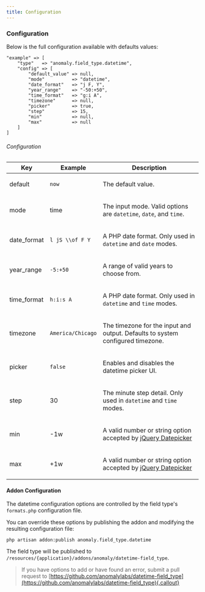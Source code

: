 ```yaml
---
title: Configuration
---
```


### Configuration

Below is the full configuration available with defaults values:

    "example" => [
        "type"   => "anomaly.field_type.datetime",
        "config" => [
            "default_value" => null,
            "mode"          => "datetime",
            "date_format"   => "j F, Y",
            "year_range"    => "-50:+50",
            "time_format"   => "g:i A",
            "timezone"      => null,
            "picker"        => true,
            "step"          => 15,
            "min"           => null,
            "max"           => null
        ]
    ]

###### Configuration

<table class="table table-bordered table-striped">

<thead>

<tr>

<th>Key</th>

<th>Example</th>

<th>Description</th>

</tr>

</thead>

<tbody>

<tr>

<td>

default

</td>

<td>

`now`

</td>

<td>

The default value.

</td>

</tr>

<tr>

<td>

mode

</td>

<td>

time

</td>

<td>

The input mode. Valid options are `datetime`, `date`, and `time`.

</td>

</tr>

<tr>

<td>

date_format

</td>

<td>

`l jS \\of F Y`

</td>

<td>

A PHP date format. Only used in `datetime` and `date` modes.

</td>

</tr>

<tr>

<td>

year_range

</td>

<td>

`-5:+50`

</td>

<td>

A range of valid years to choose from.

</td>

</tr>

<tr>

<td>

time_format

</td>

<td>

`h:i:s A`

</td>

<td>

A PHP date format. Only used in `datetime` and `time` modes.

</td>

</tr>

<tr>

<td>

timezone

</td>

<td>

`America/Chicago`

</td>

<td>

The timezone for the input and output. Defaults to system configured timezone.

</td>

</tr>
<tr>

<td>

picker

</td>

<td>

`false`

</td>

<td>

Enables and disables the datetime picker UI.

</td>

</tr>

<tr>

<td>

step

</td>

<td>

30

</td>

<td>

The minute step detail. Only used in `datetime` and `time` modes.

</td>

</tr>

<tr>

<td>

min

</td>

<td>

-1w

</td>

<td>

A valid number or string option accepted by [jQuery Datepicker](https://api.jqueryui.com/datepicker/#option-minDate)

</td>

</tr>

<tr>

<td>

max

</td>

<td>

+1w

</td>

<td>

A valid number or string option accepted by [jQuery Datepicker](https://api.jqueryui.com/datepicker/#option-maxDate)

</td>

</tr>

</tbody>

</table>


#### Addon Configuration

The datetime configuration options are controlled by the field type's `formats.php` configuration file.

You can override these options by publishing the addon and modifying the resulting configuration file:

    php artisan addon:publish anomaly.field_type.datetime

The field type will be published to `/resources/{application}/addons/anomaly/datetime-field_type`.

> If you have options to add or have found an error, submit a pull request to [https://github.com/anomalylabs/datetime-field_type](https://github.com/anomalylabs/datetime-field_type){.callout}
